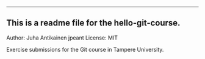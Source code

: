 ----------------------------------------------
This is a readme file for the hello-git-course.
-----------------------------------------------

Author: Juha Antikainen jpeant
License: MIT

Exercise submissions for the Git course in Tampere University.
